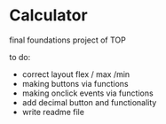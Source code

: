 # Calculator
final foundations project of TOP

to do:

- correct layout flex / max /min
- making buttons via functions
- making onclick events via functions
- add decimal button and functionality
- write readme file